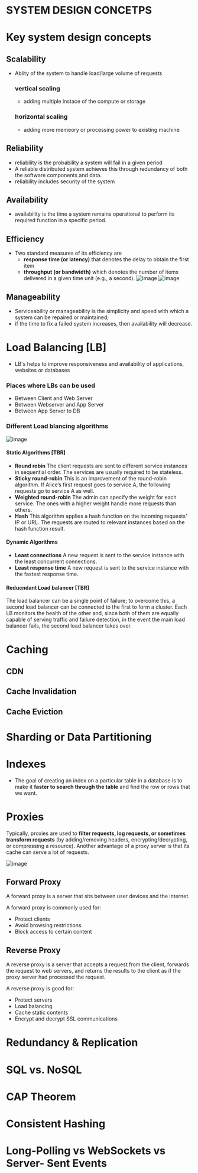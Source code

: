 
# **SYSTEM DESIGN CONCETPS**

# **Key system design concepts**

## Scalability
- Ablity of the system to handle load/large volume of requests
  ### **vertical scaling**
  - adding multiple instace of the compute or storage
  ### **horizontal scaling**
  - adding more memeory or processing power to existing machine
## Reliability
- reliability is the probability a system will fail in a given period
- A reliable distributed system achieves this through redundancy of both the software components and data.
- reliability includes security of the system
## Availability 
- availability is the time a system remains operational to perform its required function in a specific period.
## Efficiency
- Two standard measures of its efficiency are 
  -  **response time (or latency)** that denotes the delay to obtain the first item 
  -  **throughput (or bandwidth)** which denotes the number of items delivered in a given time unit (e.g., a second). 
     ![image](https://github.com/l0geshd/system-design/assets/61483272/6499c92b-ef4c-4f4b-b908-6c02b78838c3)
     ![image](https://github.com/l0geshd/system-design/assets/61483272/b8f5ed51-eb0e-4629-aa5b-50f9768a363e)
## Manageability
-  Serviceability or manageability is the simplicity and speed with which a system can be repaired or maintained; 
-  if the time to fix a failed system increases, then availability will decrease.

# **Load Balancing [LB]**

- LB's helps to improve responsiveness and availability of applications, websites or databases
### Places where LBs can be used
  - Between Client and Web Server
  - Between Webserver and App Server
  - Between App Server to DB

### Different Load blancing algorithms

  ![image](https://substack-post-media.s3.amazonaws.com/public/images/12dffcce-f231-48cc-915f-d53c0f8bce0c_3735x3573.jpeg)

  #### Static Algorithms [TBR]
  - **Round robin** 
    The client requests are sent to different service instances in sequential order. The services are usually required to be stateless.
  - **Sticky round-robin** 
    This is an improvement of the round-robin algorithm. If Alice’s first request goes to service A, the following requests go to service A as well.
  - **Weighted round-robin** 
    The admin can specify the weight for each service. The ones with a higher weight handle more requests than others.
  - **Hash** 
    This algorithm applies a hash function on the incoming requests’ IP or URL. The requests are routed to relevant instances based on the hash function result.
  #### Dynamic Algorithms
  - **Least connections** 
    A new request is sent to the service instance with the least concurrent connections.
  - **Least response time** 
    A new request is sent to the service instance with the fastest response time. 

#### Reducndant Load balancer [TBR]

  The load balancer can be a single point of failure; to overcome this, a second load balancer can be connected to the first to form a cluster. Each LB monitors the health of the other and, since both of them are equally capable of serving traffic and failure detection, in the event the main load balancer fails, the second load balancer takes over.

# **Caching**
  ## CDN
  ## Cache Invalidation
  ## Cache Eviction

# **Sharding or Data Partitioning**

# **Indexes**
- The goal of creating an index on a particular table in a database is to make it **faster to search through the table** and find the row or rows that we want.

# **Proxies**

  Typically, proxies are used to **filter requests, log requests, or sometimes transform requests** (by adding/removing headers, encrypting/decrypting, or compressing a resource). Another advantage of a proxy server is that its cache can serve a lot of requests.

![image](https://substackcdn.com/image/fetch/f_auto,q_auto:good,fl_progressive:steep/https%3A%2F%2Fbucketeer-e05bbc84-baa3-437e-9518-adb32be77984.s3.amazonaws.com%2Fpublic%2Fimages%2F257642d6-9742-432b-9ca8-2a866dea04dd_1445x1536.jpeg)

## Forward Proxy
A forward proxy is a server that sits between user devices and the internet.

A forward proxy is commonly used for: 
- Protect clients
- Avoid browsing restrictions
- Block access to certain content

## Reverse Proxy
A reverse proxy is a server that accepts a request from the client, forwards the request to web servers, and returns the results to the client as if the proxy server had processed the request.

A reverse proxy is good for:
- Protect servers
- Load balancing
- Cache static contents
- Encrypt and decrypt SSL communications

# **Redundancy & Replication**

# **SQL vs. NoSQL**

# **CAP Theorem**

# **Consistent Hashing**

# **Long-Polling vs WebSockets vs Server- Sent Events**







